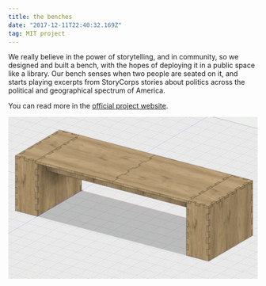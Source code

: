 ```yaml
---
title: the benches
date: "2017-12-11T22:40:32.169Z"
tag: MIT project
---
```


We really believe in the power of storytelling, and in community, so we designed and built a bench, with the hopes of deploying it in a public space like a library. Our bench senses when two people are seated on it, and starts playing excerpts from StoryCorps stories about politics across the political and geographical spectrum of America.

You can read more in the <a href="https://thebenches.media.mit.edu/" target="_blank">official project website</a>.

![altcaption](process2.gif)

